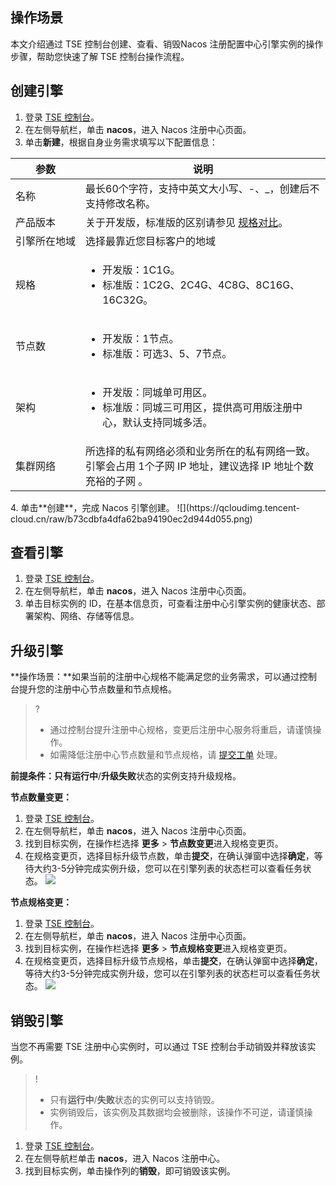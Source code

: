 ## 操作场景

本文介绍通过 TSE 控制台创建、查看、销毁Nacos 注册配置中心引擎实例的操作步骤，帮助您快速了解 TSE 控制台操作流程。

## 创建引擎

1. 登录 [TSE 控制台](https://console.cloud.tencent.com/tse)。
2. 在左侧导航栏，单击 **nacos**，进入 Nacos 注册中心页面。
3. 单击**新建**，根据自身业务需求填写以下配置信息：
<table>
<thead>
<tr>
<th>参数</th>
<th>说明</th>
</tr>
</thead>
<tbody><tr>
<td>名称</td>
<td>最长60个字符，支持中英文大小写、-、_，创建后不支持修改名称。</td>
</tr>
<tr>
<td>产品版本</td>
<td>关于开发版，标准版的区别请参见 <a href="https://cloud.tencent.com/document/product/1364/70340">规格对比</a>。</td>
</tr>
<tr>
<td><nobr>引擎所在地域</nobr></td>
<td>选择最靠近您目标客户的地域</td>
</tr>
<tr>
<td>规格</td>
<td><ul><li>开发版：1C1G。</li>
<li>标准版：1C2G、2C4G、4C8G、8C16G、16C32G。</li></ul></td>
</tr>
<tr>
<td>节点数</td>
<td><ul><li>开发版：1节点。</li>
<li>标准版：可选3、5、7节点。</li></ul></td>
</tr>
<tr>
<td>架构</td>
<td><ul><li>开发版：同城单可用区。</li>
<li>标准版：同城三可用区，提供高可用版注册中心，默认支持同城多活。</li></ul></td>
</tr>
<tr>
<td>集群网络</td>
<td>所选择的私有网络必须和业务所在的私有网络一致。引擎会占用 1个子网  IP 地址，建议选择 IP 地址个数充裕的子网 。</td>
</tr>
</tbody></table>
4. 单击**创建**，完成 Nacos 引擎创建。
   ![](https://qcloudimg.tencent-cloud.cn/raw/b73cdbfa4dfa62ba94190ec2d944d055.png)

## 查看引擎

1. 登录 [TSE 控制台](https://console.cloud.tencent.com/tse)。
2. 在左侧导航栏，单击 **nacos**，进入 Nacos 注册中心页面。
3. 单击目标实例的 ID，在基本信息页，可查看注册中心引擎实例的健康状态、部署架构、网络、存储等信息。

   

## 升级引擎

**操作场景：**如果当前的注册中心规格不能满足您的业务需求，可以通过控制台提升您的注册中心节点数量和节点规格。

> ?
>
> - 通过控制台提升注册中心规格，变更后注册中心服务将重启，请谨慎操作。
> - 如需降低注册中心节点数量和节点规格，请 [提交工单](https://console.cloud.tencent.com/workorder/category) 处理。

**前提条件：**只有**运行中**/**升级失败**状态的实例支持升级规格。



**节点数量变更：**

1. 登录 [TSE 控制台](https://console.cloud.tencent.com/tse)。
2. 在左侧导航栏，单击 **nacos**，进入 Nacos 注册中心页面。
3. 找到目标实例，在操作栏选择 **更多** > **节点数变更**进入规格变更页。
4. 在规格变更页，选择目标升级节点数，单击**提交**，在确认弹窗中选择**确定**，等待大约3-5分钟完成实例升级，您可以在引擎列表的状态栏可以查看任务状态。
   ![](https://qcloudimg.tencent-cloud.cn/raw/00fb9a75691f4e3bbe8b6854f65d9b96.png)



**节点规格变更：**

1. 登录 [TSE 控制台](https://console.cloud.tencent.com/tse)。
2. 在左侧导航栏，单击 **nacos**，进入 Nacos 注册中心页面。
3. 找到目标实例，在操作栏选择 **更多** > **节点规格变更**进入规格变更页。
4. 在规格变更页，选择目标升级节点规格，单击**提交**，在确认弹窗中选择**确定**，等待大约3-5分钟完成实例升级，您可以在引擎列表的状态栏可以查看任务状态。
   ![](https://qcloudimg.tencent-cloud.cn/raw/895e577a6f198b3df01a53ccfa6a3250.png)



## 销毁引擎

当您不再需要 TSE 注册中心实例时，可以通过 TSE 控制台手动销毁并释放该实例。

>!
>
>- 只有**运行中**/**失败**状态的实例可以支持销毁。
>- 实例销毁后，该实例及其数据均会被删除，该操作不可逆，请谨慎操作。

1. 登录 [TSE 控制台](https://console.cloud.tencent.com/tse)。
2. 在左侧导航栏单击 **nacos**，进入 Nacos 注册中心。
3. 找到目标实例，单击操作列的**销毁**，即可销毁该实例。

